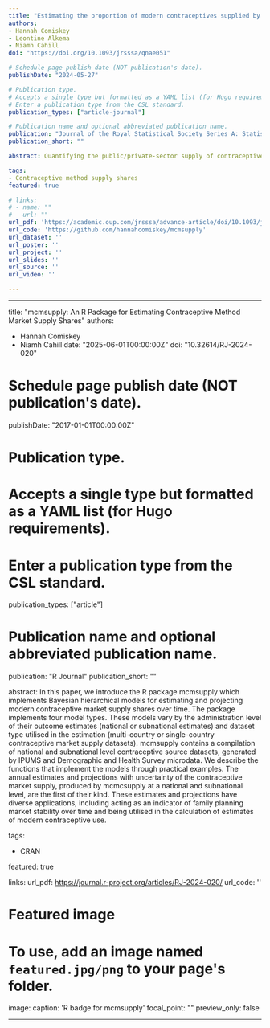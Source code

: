 ```yaml
---
title: "Estimating the proportion of modern contraceptives supplied by the public and private sectors using a Bayesian hierarchical penalized spline model"
authors:
- Hannah Comiskey
- Leontine Alkema
- Niamh Cahill
doi: "https://doi.org/10.1093/jrsssa/qnae051"

# Schedule page publish date (NOT publication's date).
publishDate: "2024-05-27"

# Publication type.
# Accepts a single type but formatted as a YAML list (for Hugo requirements).
# Enter a publication type from the CSL standard.
publication_types: ["article-journal"]

# Publication name and optional abbreviated publication name.
publication: "Journal of the Royal Statistical Society Series A: Statistics in Society"
publication_short: ""

abstract: Quantifying the public/private-sector supply of contraceptive methods within countries is vital for effective and sustainable family-planning delivery. However, many low- and middle-income countries quantify contraceptive supply using out-of-date Demographic Health Surveys. As an alternative, we propose using a Bayesian, hierarchical, penalized-spline model, with survey input, to produce annual estimates and projections of contraceptive supply-share outcomes. Our approach shares information across countries, accounts for survey observational errors and produces probabilistic projections informed by past changes in supply shares, as well as correlations between supply-share changes across different contraceptive methods. Results may be used to evaluate family-planning program effectiveness and stability.

tags:
- Contraceptive method supply shares
featured: true

# links:
# - name: ""
#   url: ""
url_pdf: 'https://academic.oup.com/jrsssa/advance-article/doi/10.1093/jrsssa/qnae051/7683178'
url_code: 'https://github.com/hannahcomiskey/mcmsupply'
url_dataset: ''
url_poster: ''
url_project: ''
url_slides: ''
url_source: ''
url_video: ''

---
```

---
title: "mcmsupply: An R Package for Estimating Contraceptive Method Market Supply Shares"
authors:
- Hannah Comiskey
- Niamh Cahill
date: "2025-06-01T00:00:00Z"
doi: "10.32614/RJ-2024-020"

# Schedule page publish date (NOT publication's date).
publishDate: "2017-01-01T00:00:00Z"

# Publication type.
# Accepts a single type but formatted as a YAML list (for Hugo requirements).
# Enter a publication type from the CSL standard.
publication_types: ["article"]

# Publication name and optional abbreviated publication name.
publication: "R Journal"
publication_short: ""

abstract: In this paper, we introduce the R package mcmsupply which implements Bayesian hierarchical models for estimating and projecting modern contraceptive market supply shares over time. The package implements four model types. These models vary by the administration level of their outcome estimates (national or subnational estimates) and dataset type utilised in the estimation (multi-country or single-country contraceptive market supply datasets). mcmsupply contains a compilation of national and subnational level contraceptive source datasets, generated by IPUMS and Demographic and Health Survey microdata. We describe the functions that implement the models through practical examples. The annual estimates and projections with uncertainty of the contraceptive market supply, produced by mcmcsupply at a national and subnational level, are the first of their kind. These estimates and projections have diverse applications, including acting as an indicator of family planning market stability over time and being utilised in the calculation of estimates of modern contraceptive use.

tags:
- CRAN

featured: true

links:
url_pdf: https://journal.r-project.org/articles/RJ-2024-020/
url_code: ''

# Featured image
# To use, add an image named `featured.jpg/png` to your page's folder. 
image:
  caption: 'R badge for mcmsupply'
  focal_point: ""
  preview_only: false

---

